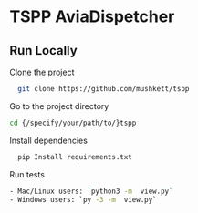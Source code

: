 
# TSPP AviaDispetcher


## Run Locally

Clone the project

```bash
  git clone https://github.com/mushkett/tspp
```

Go to the project directory

```bash
cd {/specify/your/path/to/}tspp
```

Install dependencies

```bash
  pip Install requirements.txt
```

Run tests

```bash
- Mac/Linux users: `python3 -m  view.py`
- Windows users: `py -3 -m  view.py`  
```


